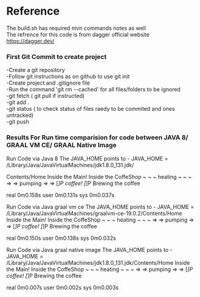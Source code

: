 # Reference

The build.sh has required mvn commands notes as well  
The refrence for this code is from dagger official website https://dagger.dev/  

### First Git Commit to create project
-Create a git repository  
-Follow git instructions as on github  to use git init  
-Create project and .gitignore file  
-Run the command 'git rm --cached' for all files/folders to  be ignored  
-git fetch ( git pull if instructed)  
-git add .   
-git status ( to check status of files raedy to be commited and ones untracked)  
-git push  

### Results For Run time comparision for code between JAVA 8/ GRAAL VM CE/ GRAAL Native Image  

Run Code via Java 8 
The JAVA_HOME points to - JAVA_HOME = /Library/Java/JavaVirtualMachines/jdk1.8.0_131.jdk/  

Contents/Home
Inside the Main!
Inside the CoffeShop
~ ~ ~ heating ~ ~ ~
=> => pumping => =>
 [_]P coffee! [_]P 
Brewing the coffee

real	0m0.158s
user	0m0.131s
sys	0m0.037s  

Run Code via Java graal vm ce
The JAVA_HOME points to - JAVA_HOME = /Library/Java/JavaVirtualMachines/graalvm-ce-19.0.2/Contents/Home
Inside the Main!
Inside the CoffeShop
~ ~ ~ heating ~ ~ ~
=> => pumping => =>
 [_]P coffee! [_]P 
Brewing the coffee

real	0m0.150s
user	0m0.138s
sys	0m0.032s  

Run Code via Java graal native image
The JAVA_HOME points to - JAVA_HOME = /Library/Java/JavaVirtualMachines/jdk1.8.0_131.jdk/Contents/Home
Inside the Main!
Inside the CoffeShop
~ ~ ~ heating ~ ~ ~
=> => pumping => =>
 [_]P coffee! [_]P 
Brewing the coffee

real	0m0.007s
user	0m0.002s
sys	0m0.003s
